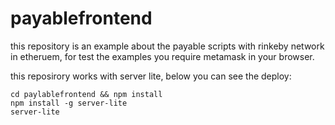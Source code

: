 # payablefrontend

this repository is an example about the payable scripts with rinkeby network in etheruem, for test the examples you require metamask in your browser.

this reposirory works with server lite, below you can see the deploy:


    cd paylablefrontend && npm install
    npm install -g server-lite
    server-lite
    
